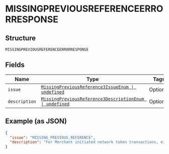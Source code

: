 
# MISSINGPREVIOUSREFERENCEERRORRESPONSE

## Structure

`MISSINGPREVIOUSREFERENCEERRORRESPONSE`

## Fields

| Name | Type | Tags | Description |
|  --- | --- | --- | --- |
| `issue` | [`MissingPreviousReference3IssueEnum \| undefined`](../../doc/models/missing-previous-reference-3-issue-enum.md) | Optional | - |
| `description` | [`MissingPreviousReference3DescriptionEnum \| undefined`](../../doc/models/missing-previous-reference-3-description-enum.md) | Optional | - |

## Example (as JSON)

```json
{
  "issue": "MISSING_PREVIOUS_REFERENCE",
  "description": "For Merchant initiated network token transactions, either the payment_source.card.stored_credential.previous_network_transaction_reference or payment_source.card.stored_credential.previous_transaction_reference must be included in the request."
}
```

